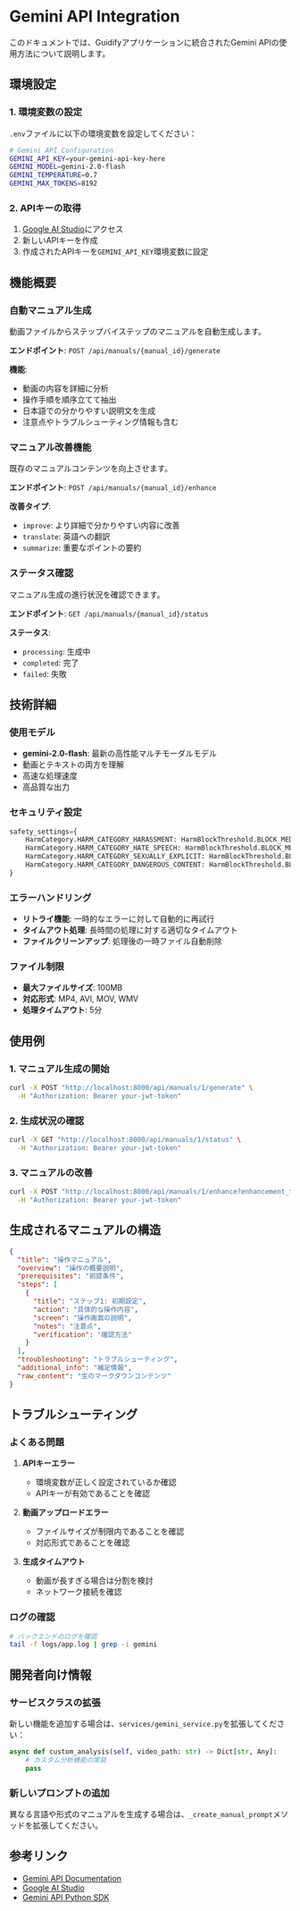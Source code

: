 # Gemini API Integration

このドキュメントでは、Guidifyアプリケーションに統合されたGemini APIの使用方法について説明します。

## 環境設定

### 1. 環境変数の設定

`.env`ファイルに以下の環境変数を設定してください：

```bash
# Gemini API Configuration
GEMINI_API_KEY=your-gemini-api-key-here
GEMINI_MODEL=gemini-2.0-flash
GEMINI_TEMPERATURE=0.7
GEMINI_MAX_TOKENS=8192
```

### 2. APIキーの取得

1. [Google AI Studio](https://makersuite.google.com/app/apikey)にアクセス
2. 新しいAPIキーを作成
3. 作成されたAPIキーを`GEMINI_API_KEY`環境変数に設定

## 機能概要

### 自動マニュアル生成

動画ファイルからステップバイステップのマニュアルを自動生成します。

**エンドポイント**: `POST /api/manuals/{manual_id}/generate`

**機能**:
- 動画の内容を詳細に分析
- 操作手順を順序立てて抽出
- 日本語での分かりやすい説明文を生成
- 注意点やトラブルシューティング情報も含む

### マニュアル改善機能

既存のマニュアルコンテンツを向上させます。

**エンドポイント**: `POST /api/manuals/{manual_id}/enhance`

**改善タイプ**:
- `improve`: より詳細で分かりやすい内容に改善
- `translate`: 英語への翻訳
- `summarize`: 重要なポイントの要約

### ステータス確認

マニュアル生成の進行状況を確認できます。

**エンドポイント**: `GET /api/manuals/{manual_id}/status`

**ステータス**:
- `processing`: 生成中
- `completed`: 完了
- `failed`: 失敗

## 技術詳細

### 使用モデル

- **gemini-2.0-flash**: 最新の高性能マルチモーダルモデル
- 動画とテキストの両方を理解
- 高速な処理速度
- 高品質な出力

### セキュリティ設定

```python
safety_settings={
    HarmCategory.HARM_CATEGORY_HARASSMENT: HarmBlockThreshold.BLOCK_MEDIUM_AND_ABOVE,
    HarmCategory.HARM_CATEGORY_HATE_SPEECH: HarmBlockThreshold.BLOCK_MEDIUM_AND_ABOVE,
    HarmCategory.HARM_CATEGORY_SEXUALLY_EXPLICIT: HarmBlockThreshold.BLOCK_MEDIUM_AND_ABOVE,
    HarmCategory.HARM_CATEGORY_DANGEROUS_CONTENT: HarmBlockThreshold.BLOCK_MEDIUM_AND_ABOVE,
}
```

### エラーハンドリング

- **リトライ機能**: 一時的なエラーに対して自動的に再試行
- **タイムアウト処理**: 長時間の処理に対する適切なタイムアウト
- **ファイルクリーンアップ**: 処理後の一時ファイル自動削除

### ファイル制限

- **最大ファイルサイズ**: 100MB
- **対応形式**: MP4, AVI, MOV, WMV
- **処理タイムアウト**: 5分

## 使用例

### 1. マニュアル生成の開始

```bash
curl -X POST "http://localhost:8000/api/manuals/1/generate" \
  -H "Authorization: Bearer your-jwt-token"
```

### 2. 生成状況の確認

```bash
curl -X GET "http://localhost:8000/api/manuals/1/status" \
  -H "Authorization: Bearer your-jwt-token"
```

### 3. マニュアルの改善

```bash
curl -X POST "http://localhost:8000/api/manuals/1/enhance?enhancement_type=improve" \
  -H "Authorization: Bearer your-jwt-token"
```

## 生成されるマニュアルの構造

```json
{
  "title": "操作マニュアル",
  "overview": "操作の概要説明",
  "prerequisites": "前提条件",
  "steps": [
    {
      "title": "ステップ1: 初期設定",
      "action": "具体的な操作内容",
      "screen": "操作画面の説明",
      "notes": "注意点",
      "verification": "確認方法"
    }
  ],
  "troubleshooting": "トラブルシューティング",
  "additional_info": "補足情報",
  "raw_content": "生のマークダウンコンテンツ"
}
```

## トラブルシューティング

### よくある問題

1. **APIキーエラー**
   - 環境変数が正しく設定されているか確認
   - APIキーが有効であることを確認

2. **動画アップロードエラー**
   - ファイルサイズが制限内であることを確認
   - 対応形式であることを確認

3. **生成タイムアウト**
   - 動画が長すぎる場合は分割を検討
   - ネットワーク接続を確認

### ログの確認

```bash
# バックエンドのログを確認
tail -f logs/app.log | grep -i gemini
```

## 開発者向け情報

### サービスクラスの拡張

新しい機能を追加する場合は、`services/gemini_service.py`を拡張してください：

```python
async def custom_analysis(self, video_path: str) -> Dict[str, Any]:
    # カスタム分析機能の実装
    pass
```

### 新しいプロンプトの追加

異なる言語や形式のマニュアルを生成する場合は、`_create_manual_prompt`メソッドを拡張してください。

## 参考リンク

- [Gemini API Documentation](https://ai.google.dev/docs)
- [Google AI Studio](https://makersuite.google.com/)
- [Gemini API Python SDK](https://github.com/google/generative-ai-python)